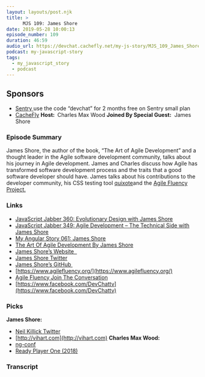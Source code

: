 ```yaml
---
layout: layouts/post.njk
title: >
      MJS 109: James Shore
date: 2019-05-28 10:00:13
episode_number: 109
duration: 46:59
audio_url: https://devchat.cachefly.net/my-js-story/MJS_109_James_Shore.mp3
podcast: my-javascript-story
tags: 
  - my_javascript_story
  - podcast
---
```


## **Sponsors**

- [Sentry&nbsp;](http://sentry.io/)use the code “devchat” for 2 months free on Sentry small plan
- [CacheFly](https://www.cachefly.com/)
**Host:&nbsp;** Charles Max Wood **Joined By Special Guest:** &nbsp;James Shore
### **Episode Summary**
James Shore, the author of the book, “The Art of Agile Development” and a thought leader in the Agile software development community, talks about his journey in Agile development. James and Charles discuss how Agile has transformed software development process and the traits that a good software developer should have. James talks about his contributions to the developer community, his CSS testing tool [quixote](https://github.com/jamesshore/quixote)and the [Agile Fluency Project.](https://www.agilefluency.org/)
### **Links**

- <u><a href="https://devchat.tv/js-jabber/jsj-360-evolutionary-design-with-james-shore/">JavaScript Jabber 360: Evolutionary Design with James Shore</a></u>
- <u><a href="https://devchat.tv/js-jabber/jsj-349-agile-development-the-technical-side-with-james-shore/">JavaScript Jabber 349: Agile Development – The Technical Side with James Shore</a> </u>
- <u><a href="https://devchat.tv/my-angular-story/mas-061-james-shore/">My Angular Story 061: James Shore</a> </u>
- [The Art Of Agile Development By James Shore](https://www.amazon.com/Art-Agile-Development-Pragmatic-Software-ebook/dp/B00F8QCK0E/ref=mt_kindle?_encoding=UTF8&me=&qid=1541462025)
- [James Shore’s Website&nbsp;&nbsp;](https://www.jamesshore.com/)
- [James Shore Twitter](https://twitter.com/jamesshore?lang=en)
- [James Shore’s GitHub&nbsp;](https://github.com/jamesshore)
- [https://www.agilefluency.org/](https://www.agilefluency.org/)
- [Agile Fluency Join The Conversation](https://www.agilefluency.org/contact.php)
- [https://www.facebook.com/DevChattv](https://www.facebook.com/DevChattv)

### **Picks**
 **James Shore:**
- [Neil Killick Twitter](https://twitter.com/neil_killick)
- [http://vihart.com](http://vihart.com)
**Charles Max Wood:**
- [ng-conf](https://www.ng-conf.org/)
- [Ready Player One (2018)](https://www.imdb.com/title/tt1677720/fullcredits)
&nbsp;

### Transcript



